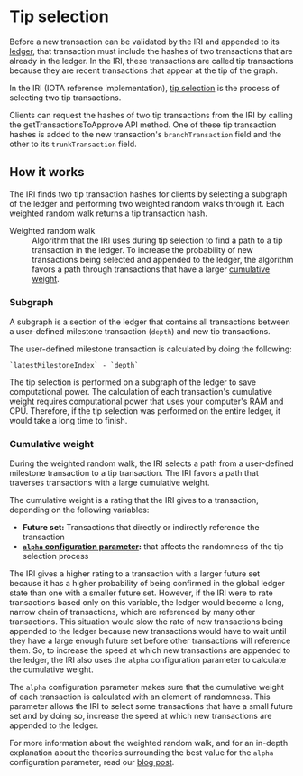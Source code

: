 # Tip selection

Before a new transaction can be validated by the IRI and appended to its [ledger](/concepts/the-distributed-ledger.md), that transaction must include the hashes of two transactions that are already in the ledger. In the IRI, these transactions are called tip transactions because they are recent transactions that appear at the tip of the graph.

In the IRI (IOTA reference implementation), [tip selection](https://github.com/iotaledger/iri/tree/dev/src/main/java/com/iota/iri/service/tipselection) is the process of selecting two tip transactions.

Clients can request the hashes of two tip transactions from the IRI by calling the getTransactionsToApprove API method. One of these tip transaction hashes is added to the new transaction's `branchTransaction` field and the other to its `trunkTransaction` field.

## How it works

The IRI finds two tip transaction hashes for clients by selecting a subgraph of the ledger and performing two weighted random walks through it. Each weighted random walk returns a tip transaction hash.

<dl>
<dt>Weighted random walk</dt>
<dd>Algorithm that the IRI uses during tip selection to find a path to a tip transaction in the ledger. To increase the probability of new transactions being selected and appended to the ledger, the algorithm favors a path through transactions that have a larger <a href="#cumulative-weight">cumulative weight</a>.</dd>
</dl>

### Subgraph

A subgraph is a section of the ledger that contains all transactions between a user-defined milestone transaction (`depth`) and new tip transactions.

The user-defined milestone transaction is calculated by doing the following:

    `latestMilestoneIndex` - `depth`

The tip selection is performed on a subgraph of the ledger to save computational power. The calculation of each transaction's cumulative weight requires computational power that uses your computer's RAM and CPU. Therefore, if the tip selection was performed on the entire ledger, it would take a long time to finish.

### Cumulative weight

During the weighted random walk, the IRI selects a path from a user-defined milestone transaction to a tip transaction. The IRI favors a path that traverses transactions with a large cumulative weight.

The cumulative weight is a rating that the IRI gives to a transaction, depending on the following variables:
* **Future set:** Transactions that directly or indirectly reference the transaction
* **[`alpha` configuration parameter](/references/iri-configuration-options.md#alpha):** that affects the randomness of the tip selection process

The IRI gives a higher rating to a transaction with a larger future set because it has a higher probability of being confirmed in the global ledger state than one with a smaller future set. However, if the IRI were to rate transactions based only on this variable, the ledger would become a long, narrow chain of transactions, which are referenced by many other transactions. This situation would slow the rate of new transactions being appended to the ledger because new transactions would have to wait until they have a large enough future set before other transactions will reference them. So, to increase the speed at which new transactions are appended to the ledger, the IRI also uses the `alpha` configuration parameter to calculate the cumulative weight.

The `alpha` configuration parameter makes sure that the cumulative weight of each transaction is calculated with an element of randomness. This parameter allows the IRI to select some transactions that have a small future set and by doing so, increase the speed at which new transactions are appended to the ledger.  

For more information about the weighted random walk, and for an in-depth explanation about the theories surrounding the best value for the `alpha` configuration parameter, read our [blog post](https://blog.iota.org/confirmation-rates-in-the-tangle-186ef02878bb).

